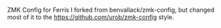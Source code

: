 ZMK Config for Ferris
I forked from benvallack/zmk-config, but changed most of it to the https://github.com/urob/zmk-config style.
